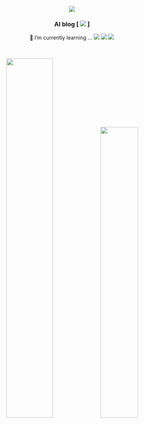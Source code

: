 <div align="center">

<div align="center"><img src="https://capsule-render.vercel.app/api?type=waving&color=auto&height=100&section=header&text=NLP%20Researcher%20👋&fontSize=25&animation=fadeIn&fontAlignY=38&desc=%20DongHaeSuh's%20GitHub!&descAlignY=60&descAlign=62"/></div>

###  AI blog [ <a href="https://blog.naver.com/gypsi12" target="_blank"><img src="https://img.shields.io/badge/Naver_Blog-39ff14?style=plastic&logo=#FF9A00&logoColor=39ff14"/></a> ]

🌱 I’m currently learning ...
<a href="https://www.python.org/" target="_blank"><img src="https://img.shields.io/badge/Python-3776AB?style=flat-square&logo=Python&logoColor=white"/></a>
<a href="https://www.tensorflow.org/" target="_blank"><img src="https://img.shields.io/badge/TensorFlow-FF6F00?style=flat-square&logo=TensorFlow&logoColor=white"/></a>
<img src="https://img.shields.io/badge/PyTorch-EE4C2C?style=flat-square&logo=PyTorch&logoColor=white"/></a> 

<!--
[![DonghaeSuh's github stats](https://github-readme-stats.vercel.app/api?username=DonghaeSuh&show_icons=true&count_private=true)](https://github.com/anuraghazra/github-readme-stats)

[![Top Langs](https://github-readme-stats.vercel.app/api/top-langs/?username=DonghaeSuh&layout=compact&hide=HTML)](https://github.com/anuraghazra/github-readme-stats)
-->

<br>
  <br>
  <img src="https://github-readme-stats.vercel.app/api?username=DonghaeSuh&show_icons=true&theme=vue" width="50%" />
  <img src="https://github-readme-stats.vercel.app/api/top-langs/?username=DonghaeSuh&layout=compact&theme=vue" width="45%" />
</div>
